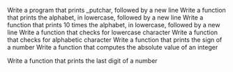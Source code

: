 Write a program that prints _putchar, followed by a new line
Write a function that prints the alphabet, in lowercase, followed by a new line
Write a function that prints 10 times the alphabet, in lowercase, followed by a new line
Write a function that checks for lowercase character
Write a function that checks for alphabetic character
Write a function that prints the sign of a number
Write a function that computes the absolute value of an integer

Write a function that prints the last digit of a number
